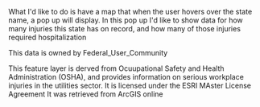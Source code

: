 What I'd like to do is have a map that when the user hovers over the state name, a pop up will display. In this pop up I'd like to show data for how many injuries this state has on record, and how many of those injuries required hospitalization

This data is owned by Federal_User_Community

This feature layer is derved from Ocuupational Safety and Health Administration (OSHA), and provides information on serious workplace injuries in the utilities sector.
It is licensed under the ESRI MAster License Agreement
It was retrieved from ArcGIS online
